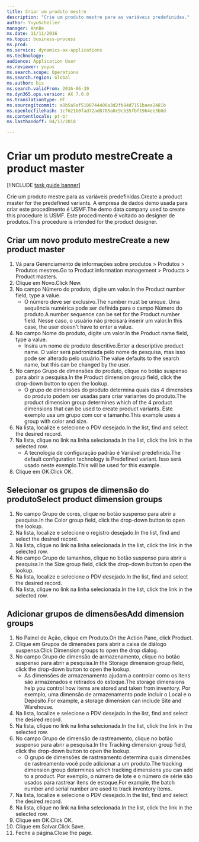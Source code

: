 ```yaml
--- 
title: Criar um produto mestre
description: "Crie um produto mestre para as variáveis predefinidas."
author: YuyuScheller
manager: AnnBe
ms.date: 11/11/2016
ms.topic: business-process
ms.prod: 
ms.service: dynamics-ax-applications
ms.technology: 
audience: Application User
ms.reviewer: yuyus
ms.search.scope: Operations
ms.search.region: Global
ms.author: bis
ms.search.validFrom: 2016-06-30
ms.dyn365.ops.version: AX 7.0.0
ms.translationtype: HT
ms.sourcegitcommit: a8b5a5af5108744406a3d2fb84d7151baea2481b
ms.openlocfilehash: 1cf621b0fad72ad8785a0c9cb35fbf1964ee3b0d
ms.contentlocale: pt-br
ms.lasthandoff: 04/13/2018

---
```

# <a name="create-a-product-master"></a><span data-ttu-id="df3b3-103">Criar um produto mestre</span><span class="sxs-lookup"><span data-stu-id="df3b3-103">Create a product master</span></span>

[!INCLUDE [task guide banner](../../includes/task-guide-banner.md)]

<span data-ttu-id="df3b3-104">Crie um produto mestre para as variáveis predefinidas.</span><span class="sxs-lookup"><span data-stu-id="df3b3-104">Create a product master for the predefined variants.</span></span> <span data-ttu-id="df3b3-105">A empresa de dados demo usada para criar este procedimento é USMF.</span><span class="sxs-lookup"><span data-stu-id="df3b3-105">The demo data company used to create this procedure is USMF.</span></span> <span data-ttu-id="df3b3-106">Este procedimento é voltado ao designer de produtos.</span><span class="sxs-lookup"><span data-stu-id="df3b3-106">This procedure is intended for the product designer.</span></span>


## <a name="create-a-new-product-master"></a><span data-ttu-id="df3b3-107">Criar um novo produto mestre</span><span class="sxs-lookup"><span data-stu-id="df3b3-107">Create a new product master</span></span>
1. <span data-ttu-id="df3b3-108">Vá para Gerenciamento de informações sobre produtos > Produtos > Produtos mestres.</span><span class="sxs-lookup"><span data-stu-id="df3b3-108">Go to Product information management > Products > Product masters.</span></span>
2. <span data-ttu-id="df3b3-109">Clique em Novo.</span><span class="sxs-lookup"><span data-stu-id="df3b3-109">Click New.</span></span>
3. <span data-ttu-id="df3b3-110">No campo Número do produto, digite um valor.</span><span class="sxs-lookup"><span data-stu-id="df3b3-110">In the Product number field, type a value.</span></span>
    * <span data-ttu-id="df3b3-111">O número deve ser exclusivo.</span><span class="sxs-lookup"><span data-stu-id="df3b3-111">The number must be unique.</span></span> <span data-ttu-id="df3b3-112">Uma sequência numérica pode ser definida para o campo Número do produto.</span><span class="sxs-lookup"><span data-stu-id="df3b3-112">A number sequence can be set for the Product number field.</span></span> <span data-ttu-id="df3b3-113">Nesse caso, o usuário não precisará inserir um valor.</span><span class="sxs-lookup"><span data-stu-id="df3b3-113">In this case, the user doesn't have to enter a value.</span></span>  
4. <span data-ttu-id="df3b3-114">No campo Nome do produto, digite um valor.</span><span class="sxs-lookup"><span data-stu-id="df3b3-114">In the Product name field, type a value.</span></span>
    * <span data-ttu-id="df3b3-115">Insira um nome de produto descritivo.</span><span class="sxs-lookup"><span data-stu-id="df3b3-115">Enter a descriptive product name.</span></span> <span data-ttu-id="df3b3-116">O valor será padronizada pelo nome de pesquisa, mas isso pode ser alterado pelo usuário.</span><span class="sxs-lookup"><span data-stu-id="df3b3-116">The value defaults to the search name, but this can be changed by the user.</span></span>  
5. <span data-ttu-id="df3b3-117">No campo Grupo de dimensões do produto, clique no botão suspenso para abrir a pesquisa.</span><span class="sxs-lookup"><span data-stu-id="df3b3-117">In the Product dimension group field, click the drop-down button to open the lookup.</span></span>
    * <span data-ttu-id="df3b3-118">O grupo de dimensões do produto determina quais das 4 dimensões do produto podem ser usadas para criar variantes do produto.</span><span class="sxs-lookup"><span data-stu-id="df3b3-118">The product dimension group determines which of the 4 product dimensions that can be used to create product variants.</span></span> <span data-ttu-id="df3b3-119">Este exemplo usa um grupo com cor e tamanho.</span><span class="sxs-lookup"><span data-stu-id="df3b3-119">This example uses a group with color and size.</span></span>  
6. <span data-ttu-id="df3b3-120">Na lista, localize e selecione o PDV desejado.</span><span class="sxs-lookup"><span data-stu-id="df3b3-120">In the list, find and select the desired record.</span></span>
7. <span data-ttu-id="df3b3-121">Na lista, clique no link na linha selecionada.</span><span class="sxs-lookup"><span data-stu-id="df3b3-121">In the list, click the link in the selected row.</span></span>
    * <span data-ttu-id="df3b3-122">A tecnologia de configuração padrão é Variável predefinida.</span><span class="sxs-lookup"><span data-stu-id="df3b3-122">The default configuration technology is Predefined variant.</span></span> <span data-ttu-id="df3b3-123">Isso será usado neste exemplo.</span><span class="sxs-lookup"><span data-stu-id="df3b3-123">This will be used for this example.</span></span>  
8. <span data-ttu-id="df3b3-124">Clique em OK.</span><span class="sxs-lookup"><span data-stu-id="df3b3-124">Click OK.</span></span>

## <a name="select-product-dimension-groups"></a><span data-ttu-id="df3b3-125">Selecionar os grupos de dimensão do produto</span><span class="sxs-lookup"><span data-stu-id="df3b3-125">Select product dimension groups</span></span>
1. <span data-ttu-id="df3b3-126">No campo Grupo de cores, clique no botão suspenso para abrir a pesquisa.</span><span class="sxs-lookup"><span data-stu-id="df3b3-126">In the Color group field, click the drop-down button to open the lookup.</span></span>
2. <span data-ttu-id="df3b3-127">Na lista, localize e selecione o registro desejado.</span><span class="sxs-lookup"><span data-stu-id="df3b3-127">In the list, find and select the desired record.</span></span>
3. <span data-ttu-id="df3b3-128">Na lista, clique no link na linha selecionada.</span><span class="sxs-lookup"><span data-stu-id="df3b3-128">In the list, click the link in the selected row.</span></span>
4. <span data-ttu-id="df3b3-129">No campo Grupo de tamanhos, clique no botão suspenso para abrir a pesquisa.</span><span class="sxs-lookup"><span data-stu-id="df3b3-129">In the Size group field, click the drop-down button to open the lookup.</span></span>
5. <span data-ttu-id="df3b3-130">Na lista, localize e selecione o PDV desejado.</span><span class="sxs-lookup"><span data-stu-id="df3b3-130">In the list, find and select the desired record.</span></span>
6. <span data-ttu-id="df3b3-131">Na lista, clique no link na linha selecionada.</span><span class="sxs-lookup"><span data-stu-id="df3b3-131">In the list, click the link in the selected row.</span></span>

## <a name="add-dimension-groups"></a><span data-ttu-id="df3b3-132">Adicionar grupos de dimensões</span><span class="sxs-lookup"><span data-stu-id="df3b3-132">Add dimension groups</span></span>
1. <span data-ttu-id="df3b3-133">No Painel de Ação, clique em Produto.</span><span class="sxs-lookup"><span data-stu-id="df3b3-133">On the Action Pane, click Product.</span></span>
2. <span data-ttu-id="df3b3-134">Clique em Grupos de dimensões para abrir a caixa de diálogo suspensa.</span><span class="sxs-lookup"><span data-stu-id="df3b3-134">Click Dimension groups to open the drop dialog.</span></span>
3. <span data-ttu-id="df3b3-135">No campo Grupo de dimensão de armazenamento, clique no botão suspenso para abrir a pesquisa.</span><span class="sxs-lookup"><span data-stu-id="df3b3-135">In the Storage dimension group field, click the drop-down button to open the lookup.</span></span>
    * <span data-ttu-id="df3b3-136">As dimensões de armazenamento ajudam a controlar como os itens são armazenados e retirados do estoque.</span><span class="sxs-lookup"><span data-stu-id="df3b3-136">The storage dimensions help you control how items are stored and taken from inventory.</span></span> <span data-ttu-id="df3b3-137">Por exemplo, uma dimensão de armazenamento pode incluir o Local e o Depósito.</span><span class="sxs-lookup"><span data-stu-id="df3b3-137">For example, a storage dimension can include Site and Warehouse.</span></span>  
4. <span data-ttu-id="df3b3-138">Na lista, localize e selecione o PDV desejado.</span><span class="sxs-lookup"><span data-stu-id="df3b3-138">In the list, find and select the desired record.</span></span>
5. <span data-ttu-id="df3b3-139">Na lista, clique no link na linha selecionada.</span><span class="sxs-lookup"><span data-stu-id="df3b3-139">In the list, click the link in the selected row.</span></span>
6. <span data-ttu-id="df3b3-140">No campo Grupo de dimensão de rastreamento, clique no botão suspenso para abrir a pesquisa.</span><span class="sxs-lookup"><span data-stu-id="df3b3-140">In the Tracking dimension group field, click the drop-down button to open the lookup.</span></span>
    * <span data-ttu-id="df3b3-141">O grupo de dimensões de rastreamento determina quais dimensões de rastreamento você pode adicionar a um produto.</span><span class="sxs-lookup"><span data-stu-id="df3b3-141">The tracking dimension group determines which tracking dimensions you can add to a product.</span></span> <span data-ttu-id="df3b3-142">Por exemplo, o número de lote e o número de série são usados para rastrear itens de estoque.</span><span class="sxs-lookup"><span data-stu-id="df3b3-142">For example, the batch number and serial number are used to track inventory items.</span></span>  
7. <span data-ttu-id="df3b3-143">Na lista, localize e selecione o PDV desejado.</span><span class="sxs-lookup"><span data-stu-id="df3b3-143">In the list, find and select the desired record.</span></span>
8. <span data-ttu-id="df3b3-144">Na lista, clique no link na linha selecionada.</span><span class="sxs-lookup"><span data-stu-id="df3b3-144">In the list, click the link in the selected row.</span></span>
9. <span data-ttu-id="df3b3-145">Clique em OK.</span><span class="sxs-lookup"><span data-stu-id="df3b3-145">Click OK.</span></span>
10. <span data-ttu-id="df3b3-146">Clique em Salvar.</span><span class="sxs-lookup"><span data-stu-id="df3b3-146">Click Save.</span></span>
11. <span data-ttu-id="df3b3-147">Feche a página.</span><span class="sxs-lookup"><span data-stu-id="df3b3-147">Close the page.</span></span>


